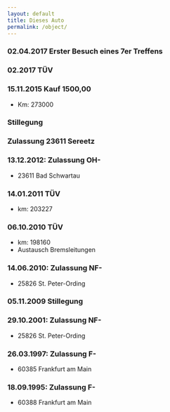 ```yaml
---
layout: default
title: Dieses Auto
permalink: /object/
---
```


### 02.04.2017 Erster Besuch eines 7er Treffens

### 02.2017 TÜV

### 15.11.2015 Kauf 1500,00
- Km: 273000

### Stillegung

### Zulassung 23611 Sereetz

### 13.12.2012: Zulassung OH-
- 23611 Bad Schwartau

### 14.01.2011 TÜV
- km: 203227

### 06.10.2010 TÜV
- km: 198160
- Austausch Bremsleitungen

### 14.06.2010: Zulassung NF-
- 25826 St. Peter-Ording

### 05.11.2009 Stillegung

### 29.10.2001: Zulassung NF-
- 25826 St. Peter-Ording

### 26.03.1997: Zulassung F-
- 60385 Frankfurt am Main

### 18.09.1995: Zulassung F-
- 60388 Frankfurt am Main

